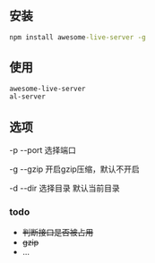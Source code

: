 ## 安装
```cmd
npm install awesome-live-server -g
```

## 使用
```cmd
awesome-live-server
al-server
```
## 选项
-p --port 选择端口

-g --gzip 开启gzip压缩，默认不开启

-d --dir  选择目录  默认当前目录


### todo
- ~~判断接口是否被占用~~
- ~~gzip~~
- ...
